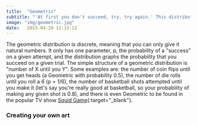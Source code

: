 ```yaml
---
title:  "Geometric"
subtitle: "'At first you don't succeed, try, try again.' This distribution maps the number of times you need to attempt something before finally succeeding."
image: "img/geometric.jpg"
date:   2015-04-20 12:12:12
---
```

The geometric distribution is discrete, meaning that you can only give it natural numbers. It only has one parameter, p, the probability of a "success" on a given attempt, and the distribution graphs the probability that you succeed on a given trial. The simple structure of a geometric distribution is "number of X until you Y". Some examples are: the number of coin flips until you get heads (a Geometric with probability 0.5), the number of die rolls until you roll a 6 (p = 1/6), the number of basketball shots attempted until you make it (let's say you're really good at basketball, so your probability of making any given shot is 0.8), and there is even Geometric to be found in the popular TV show [Squid Game](https://medium.com/geekculture/succeed-at-the-squid-games-glass-bridge-using-statistics-26635415de00){:target="_blank"}.
### Creating your own art
